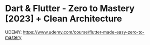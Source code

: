 # Dart & Flutter - Zero to Mastery [2023] + Clean Architecture

UDEMY: <https://www.udemy.com/course/flutter-made-easy-zero-to-mastery>
